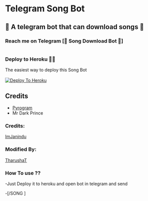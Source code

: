 # Telegram Song Bot
##  🎹 A telegram bot that can download songs 🎸
### Reach me on Telegram [🎹 Song Download Bot 🎸]
<p align="center">
  <img src="">
</p>




### Deploy to Heroku 🏃‍♂

The easiest way to deploy this Song Bot  <br><br>
[![Deploy To Heroku](https://www.herokucdn.com/deploy/button.svg)](https://heroku.com/deploy?template=https://github.com/TharushaT/Telegram-Song-Downloader)


## Credits

- [Pyrogram](https://github.com/pyrogram)
- Mr Dark Prince

### Credits:

[ImJanindu](https://github.com/ImJanindu)

### Modified By:

[TharushaT](https://github.com/TharushaT)

### How To use ??

-Just Deploy it to heroku and open bot in telegram and send

-[/SONG <Song Name Here>]
